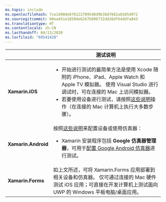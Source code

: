 ```yaml
---
ms.topic: include
ms.openlocfilehash: 7ce1490de676122789548d9b38d7682a0105d972
ms.sourcegitcommit: b0ea451e18504e6267b896732dd26df64ddfa843
ms.translationtype: HT
ms.contentlocale: zh-CN
ms.lasthandoff: 04/13/2020
ms.locfileid: "69541428"
---
```

||测试说明|
|---|---|
|**Xamarin.iOS**|<ul><li>开始进行测试的最简单方法是使用 Xcode 随附的 iPhone、iPad、Apple Watch 和 Apple TV 模拟器。 使用 Visual Studio 进行调试时，可在连接的 Mac 上访问模拟器。</li> <li>若要使用设备进行测试，请按照<a href="~/ios/get-started/installation/device-provisioning/index.md">这些说明</a>操作（在连接的 Mac 计算机上执行大多数步骤）。</li></ul>|
|**Xamarin.Android**|按照<a href="~/android/get-started/installation/set-up-device-for-development.md">这些说明</a>来配置设备或使用仿真器： <ul><li>Xamarin 安装程序包括 **Google 仿真器管理器**，可用于<a href="~/android/deploy-test/debugging/android-sdk-emulator/index.md">配置 Google Android 仿真器</a>进行测试。</li></ul>|
|**Xamarin.Forms**|如上文所述，可将 Xamarin.Forms 应用部署到相关设备和仿真器。 仅可通过连接的 Mac 硬件测试 iOS 应用；可直接在开发计算机上测试面向 UWP 的 Windows 平板电脑/桌面应用。|
